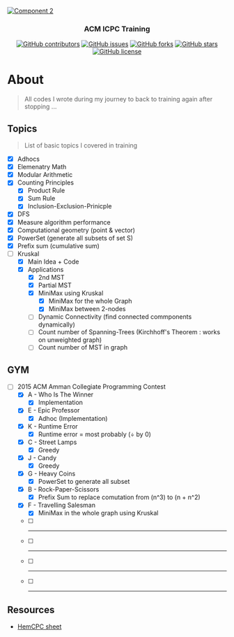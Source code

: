 <p align="center">
  <a href="https://github.com/AbdallahHemdan/CP__Training" rel="noopener">
    
  ![Component 2](https://user-images.githubusercontent.com/40190772/87728748-033bf580-c7c4-11ea-8556-de70424932e3.png)
  
  </a>
</p>

<h3 align="center">ACM ICPC Training</h3>
<div align="center">

[![GitHub contributors](https://img.shields.io/github/contributors/AbdallahHemdan/CP__Training)](https://github.com/AbdallahHemdan/CP__Training/contributors)
[![GitHub issues](https://img.shields.io/github/issues/AbdallahHemdan/CP__Training)](https://github.com/AbdallahHemdan/CP__Training/issues)
[![GitHub forks](https://img.shields.io/github/forks/AbdallahHemdan/CP__Training)](https://github.com/AbdallahHemdan/CP__Training/network)
[![GitHub stars](https://img.shields.io/github/stars/AbdallahHemdan/CP__Training)](https://github.com/AbdallahHemdan/CP__Training/stargazers)
[![GitHub license](https://img.shields.io/github/license/AbdallahHemdan/CP__Training)](https://github.com/AbdallahHemdan/CP__Training/blob/master/LICENSE)


</div>


# About
> All codes I wrote during my journey to back to training again after stopping ...


## Topics 
> List of basic topics I covered in training

- [x] Adhocs
- [x] Elemenatry Math
- [x] Modular Arithmetic
- [x] Counting Principles
  - [x] Product Rule
  - [x] Sum Rule
  - [x] Inclusion-Exclusion-Prinicple
- [x] DFS
- [x] Measure algorithm performance
- [x] Computational geometry (point & vector)
- [x] PowerSet (generate all subsets of set S)
- [x] Prefix sum (cumulative sum)
- [ ] Kruskal
  - [x] Main Idea + Code
  - [x] Applications
      - [x] 2nd MST
      - [x] Partial MST
      - [x] MiniMax using Kruskal
        - [x] MiniMax for the whole Graph
        - [x] MiniMax between 2-nodes
      - [ ] Dynamic Connectivity (find connected commponents dynamically)
      - [ ] Count number of Spanning-Trees (Kirchhoff's Theorem : works on unweighted graph)
      - [ ] Count number of MST in graph

## GYM

- [ ] 2015 ACM Amman Collegiate Programming Contest
  - [x] A - Who Is The Winner
    - [x] Implementation
  - [x] E - Epic Professor
    - [x] Adhoc (Implementation)
  - [x] K - Runtime Error
    - [x] Runtime error = most probably (÷ by 0)
  - [x] C - Street Lamps
    - [x] Greedy
  - [x] J - Candy
    - [x] Greedy 
  - [x] G - Heavy Coins
    - [x] PowerSet to generate all subset
  - [x] B - Rock-Paper-Scissors	
    - [x] Prefix Sum to replace comutation from (n^3) to (n + n^2)
  - [x] F - Travelling Salesman
    - [x] MiniMax in the whole graph using Kruskal
  - [ ] -----
  - [ ] -----
  - [ ] -----
  - [ ] -----
  
## Resources
- [HemCPC sheet](https://docs.google.com/spreadsheets/d/1FmiQ8iC8-Lsmz7wBvX2uqTDpqkmHOrSBMumYh2et0ZY/edit#gid=1160016643)

